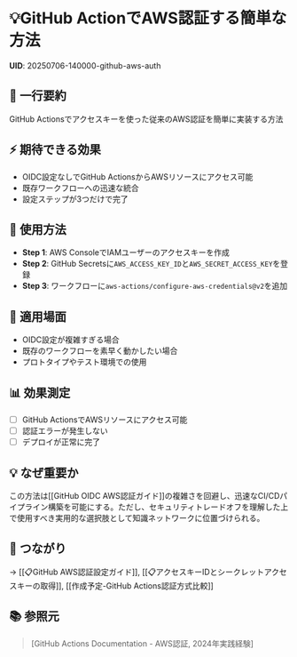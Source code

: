 # 💡GitHub ActionでAWS認証する簡単な方法

**UID**: 20250706-140000-github-aws-auth

## 📝 一行要約
GitHub Actionsでアクセスキーを使った従来のAWS認証を簡単に実装する方法

## ⚡ 期待できる効果
- OIDC設定なしでGitHub ActionsからAWSリソースにアクセス可能
- 既存ワークフローへの迅速な統合
- 設定ステップが3つだけで完了

## 🎯 使用方法
- **Step 1**: AWS ConsoleでIAMユーザーのアクセスキーを作成
- **Step 2**: GitHub Secretsに`AWS_ACCESS_KEY_ID`と`AWS_SECRET_ACCESS_KEY`を登録
- **Step 3**: ワークフローに`aws-actions/configure-aws-credentials@v2`を追加

## 📍 適用場面
- OIDC設定が複雑すぎる場合
- 既存のワークフローを素早く動かしたい場合
- プロトタイプやテスト環境での使用

## 📊 効果測定
- [ ] GitHub ActionsでAWSリソースにアクセス可能
- [ ] 認証エラーが発生しない
- [ ] デプロイが正常に完了

## 💡 なぜ重要か
この方法は[[GitHub OIDC AWS認証ガイド]]の複雑さを回避し、迅速なCI/CDパイプライン構築を可能にする。ただし、セキュリティトレードオフを理解した上で使用すべき実用的な選択肢として知識ネットワークに位置づけられる。

## 🔗 つながり
→ [[📋GitHub AWS認証設定ガイド]], [[📋アクセスキーIDとシークレットアクセスキーの取得]], [[作成予定-GitHub Actions認証方式比較]]

## 📚 参照元
> [GitHub Actions Documentation - AWS認証, 2024年実践経験]